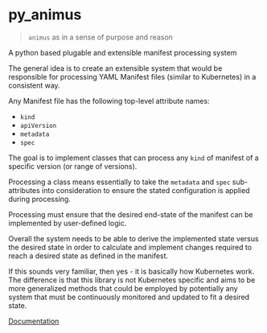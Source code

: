 # py_animus

> `animus` as in a sense of purpose and reason

A python based plugable and extensible manifest processing system

The general idea is to create an extensible system that would be responsible for processing YAML Manifest files (similar to Kubernetes) in a consistent way.

Any Manifest file has the following top-level attribute names:

* `kind`
* `apiVersion`
* `metadata`
* `spec`

The goal is to implement classes that can process any `kind` of manifest of a specific version (or range of versions).

Processing a class means essentially to take the `metadata` and `spec` sub-attributes into consideration to ensure the stated configuration is applied during processing.

Processing must ensure that the desired end-state of the manifest can be implemented by user-defined logic.

Overall the system needs to be able to derive the implemented state versus the desired state in order to calculate and implement changes required to reach a desired state as defined in the manifest.

If this sounds very familiar, then yes - it is basically how Kubernetes work. The difference is that this library is not Kubernetes specific and aims to be more generalized methods that could be employed by potentially any system that must be continuously monitored and updated to fit a desired state.

[Documentation](doc/README.md)
